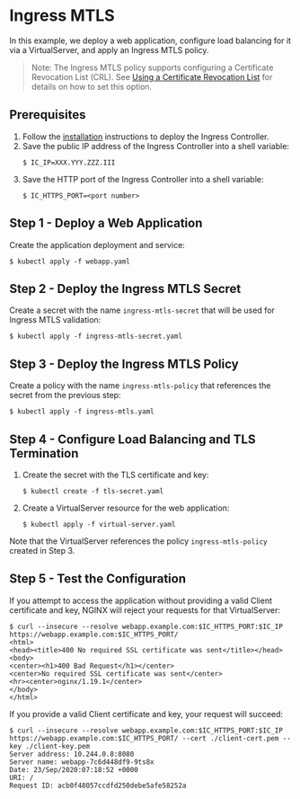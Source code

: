 # Ingress MTLS

In this example, we deploy a web application, configure load balancing for it via a VirtualServer, and apply an Ingress MTLS policy.

> Note: The Ingress MTLS policy supports configuring a Certificate Revocation List (CRL).
> See [Using a Certificate Revocation List](https://docs.nginx.com/nginx-ingress-controller/configuration/policy-resource/#using-a-certificate-revocation-list) for details on how to set this option.

## Prerequisites

1. Follow the [installation](https://docs.nginx.com/nginx-ingress-controller/installation/installation-with-manifests/) instructions to deploy the Ingress Controller.
1. Save the public IP address of the Ingress Controller into a shell variable:
    ```
    $ IC_IP=XXX.YYY.ZZZ.III
    ```
1. Save the HTTP port of the Ingress Controller into a shell variable:
    ```
    $ IC_HTTPS_PORT=<port number>
    ```

## Step 1 - Deploy a Web Application

Create the application deployment and service:
```
$ kubectl apply -f webapp.yaml
```

## Step 2 - Deploy the Ingress MTLS Secret

Create a secret with the name `ingress-mtls-secret` that will be used for Ingress MTLS validation:
```
$ kubectl apply -f ingress-mtls-secret.yaml
```

## Step 3 - Deploy the Ingress MTLS Policy

Create a policy with the name `ingress-mtls-policy` that references the secret from the previous step:
```
$ kubectl apply -f ingress-mtls.yaml
```

## Step 4 - Configure Load Balancing and TLS Termination
1. Create the secret with the TLS certificate and key:
    ```
    $ kubectl create -f tls-secret.yaml
    ```

2. Create a VirtualServer resource for the web application:
    ```
    $ kubectl apply -f virtual-server.yaml
    ```

Note that the VirtualServer references the policy `ingress-mtls-policy` created in Step 3.

## Step 5 - Test the Configuration

If you attempt to access the application without providing a valid Client certificate and key, NGINX will reject your requests for that VirtualServer:
```
$ curl --insecure --resolve webapp.example.com:$IC_HTTPS_PORT:$IC_IP https://webapp.example.com:$IC_HTTPS_PORT/
<html>
<head><title>400 No required SSL certificate was sent</title></head>
<body>
<center><h1>400 Bad Request</h1></center>
<center>No required SSL certificate was sent</center>
<hr><center>nginx/1.19.1</center>
</body>
</html>
```

If you provide a valid Client certificate and key, your request will succeed:
```
$ curl --insecure --resolve webapp.example.com:$IC_HTTPS_PORT:$IC_IP https://webapp.example.com:$IC_HTTPS_PORT/ --cert ./client-cert.pem --key ./client-key.pem
Server address: 10.244.0.8:8080
Server name: webapp-7c6d448df9-9ts8x
Date: 23/Sep/2020:07:18:52 +0000
URI: /
Request ID: acb0f48057ccdfd250debe5afe58252a
```
